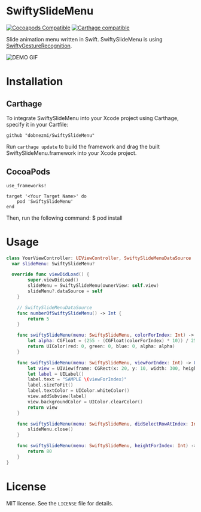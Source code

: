 # SwiftySlideMenu
[![Cocoapods Compatible](https://img.shields.io/cocoapods/v/SwiftySlideMenu.svg)](https://img.shields.io/cocoapods/v/SwiftySlideMenu.svg)
[![Carthage compatible](https://img.shields.io/badge/Carthage-compatible-4BC51D.svg?style=flat)](https://github.com/Carthage/Carthage)

Slide animation menu written in Swift.
SwiftySlideMenu is using [SwiftyGestureRecognition](https://github.com/b3ll/SwiftyGestureRecognition).

![DEMO GIF](https://github.com/dobnezmi/SwiftySlideMenu/blob/master/slidedemo.gif)

# Installation
## Carthage
To integrate SwiftySlideMenu into your Xcode project using Carthage, specify it in your Cartfile:

    github "dobnezmi/SwiftySlideMenu"

Run `carthage update` to build the framework and drag the built SwiftySlideMenu.framework into your Xcode project.

## CocoaPods

    use_frameworks!

    target '<Your Target Name>' do
        pod 'SwiftySlideMenu'
    end

Then, run the following command:
    $ pod install

# Usage

```Swift
class YourViewController: UIViewController, SwiftySlideMenuDataSource  {
  var slideMenu: SwiftySlideMenu?

  override func viewDidLoad() {
        super.viewDidLoad()
        slideMenu = SwiftySlideMenu(ownerView: self.view)
        slideMenu?.dataSource = self
    }

    // SwiftySlideMenuDataSource
    func numberOfSwiftySlideMenu() -> Int {
        return 5
    }

    func swiftySlideMenu(menu: SwiftySlideMenu, colorForIndex: Int) -> UIColor {
        let alpha: CGFloat = (255 - (CGFloat(colorForIndex) * 10)) / 255
        return UIColor(red: 0, green: 0, blue: 0, alpha: alpha)
    }

    func swiftySlideMenu(menu: SwiftySlideMenu, viewForIndex: Int) -> UIView {
        let view = UIView(frame: CGRect(x: 20, y: 10, width: 300, height:  60))
        let label = UILabel()
        label.text = "SAMPLE \(viewForIndex)"
        label.sizeToFit()
        label.textColor = UIColor.whiteColor()
        view.addSubview(label)
        view.backgroundColor = UIColor.clearColor()
        return view
    }

    func swiftySlideMenu(menu: SwiftySlideMenu, didSelectRowAtIndex: Int) {
        slideMenu.close()
    }

    func swiftySlideMenu(menu: SwiftySlideMenu, heightForIndex: Int) -> CGFloat {
        return 80
    }
}
```

# License
MIT license. See the `LICENSE` file for details.
